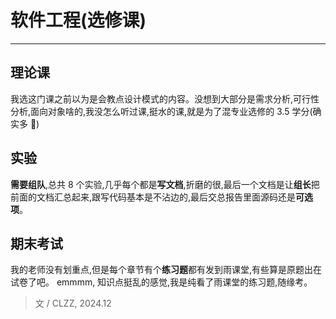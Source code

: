 <script setup>
import CourseInfo from '../../../.vitepress/components/CourseInfo.vue'
</script>

# 软件工程(选修课)

---

<CourseInfo
  :credits="3.5"
  :hours="64"
  :year="2024"
  :breakdown="{
    '平时成绩': '30%',
    '实验成绩': '30%',
    '期末成绩': '40%'
  }"
/>

## 理论课

我选这门课之前以为是会教点设计模式的内容。没想到大部分是需求分析,可行性分析,面向对象啥的,我没怎么听过课,挺水的课,就是为了混专业选修的 3.5 学分(确实多 🤤)

## 实验

**需要组队**,总共 8 个实验,几乎每个都是**写文档**,折磨的很,最后一个文档是让**组长**把前面的文档汇总起来,跟写代码基本是不沾边的,最后交总报告里面源码还是**可选项**。

## 期末考试

我的老师没有划重点,但是每个章节有个**练习题**都有发到雨课堂,有些算是原题出在试卷了吧。 emmmm, 知识点挺乱的感觉,我是纯看了雨课堂的练习题,随缘考。

> 文 / CLZZ, 2024.12
